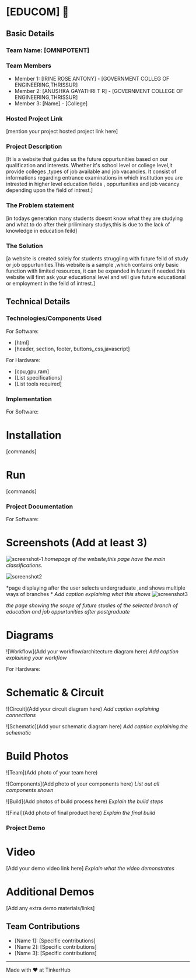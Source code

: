 

# [EDUCOM] 🎯


## Basic Details
### Team Name: [OMNIPOTENT]


### Team Members
- Member 1: [IRINE ROSE ANTONY] - [GOVERNMENT COLLEG OF ENGINEERING,THRISSUR]
- Member 2: [ANUSHKA GAYATHRI T R] - [GOVERNMENT COLLEGE OF ENGINEERING,THRISSUR]
- Member 3: [Name] - [College]

### Hosted Project Link
[mention your project hosted project link here]

### Project Description
[It is a website that guides us the future oppurtunities based on our qualification and interests.
Whether it's school level or college level,it provide colleges ,types of job available and job vacancies.
It consist of informations regarding entrance examinations in which  institution you are intrested in higher level education fields , oppurtunities and job vacancy depending upon the field of intrest.]

### The Problem statement
[in todays generation many students doesnt know what they are studying and what to do after their priliminary studys,this is due to the lack of knowledge in education feild]

### The Solution
[a website is created solely for students struggling with future feild of study or job oppurtunities.This website is a sample ,which contains only basic function with limited resources, it can be expanded in future if needed.this website will first ask your educational level and will give future educational or employment in the feild of intrest.]

## Technical Details
### Technologies/Components Used
For Software:
- [html]
- [header, section, footer, buttons,,css,javascript]

For Hardware:
- [cpu,gpu,ram]
- [List specifications]
- [List tools required]

### Implementation
For Software:
# Installation
[commands]

# Run
[commands]

### Project Documentation
For Software:

# Screenshots (Add at least 3)
![screenshot-1](https://github.com/user-attachments/assets/6076ba8f-e4ab-4502-8a29-dc019bf50bb3)
*homepage of the website,this page have the main classifications.*

![screenshot2](https://github.com/user-attachments/assets/d42d5f2d-d085-4c46-8e8c-12b1074c4504)

*page displaying after the user selects undergraduate ,and shows multiple ways of branches *
*Add caption explaining what this shows*
![screenshot3](https://github.com/user-attachments/assets/114265d8-11fd-4682-a511-71117e187fd3)

*the page showing the scope of future studies of the selected branch of education and job oppurtunities after postgraduate*

# Diagrams
![Workflow](Add your workflow/architecture diagram here)
*Add caption explaining your workflow*

For Hardware:

# Schematic & Circuit
![Circuit](Add your circuit diagram here)
*Add caption explaining connections*

![Schematic](Add your schematic diagram here)
*Add caption explaining the schematic*

# Build Photos
![Team](Add photo of your team here)


![Components](Add photo of your components here)
*List out all components shown*

![Build](Add photos of build process here)
*Explain the build steps*

![Final](Add photo of final product here)
*Explain the final build*

### Project Demo
# Video
[Add your demo video link here]
*Explain what the video demonstrates*

# Additional Demos
[Add any extra demo materials/links]

## Team Contributions
- [Name 1]: [Specific contributions]
- [Name 2]: [Specific contributions]
- [Name 3]: [Specific contributions]

---
Made with ❤️ at TinkerHub




